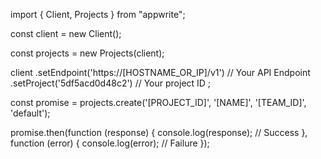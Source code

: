 import { Client, Projects } from "appwrite";

const client = new Client();

const projects = new Projects(client);

client
    .setEndpoint('https://[HOSTNAME_OR_IP]/v1') // Your API Endpoint
    .setProject('5df5acd0d48c2') // Your project ID
;

const promise = projects.create('[PROJECT_ID]', '[NAME]', '[TEAM_ID]', 'default');

promise.then(function (response) {
    console.log(response); // Success
}, function (error) {
    console.log(error); // Failure
});